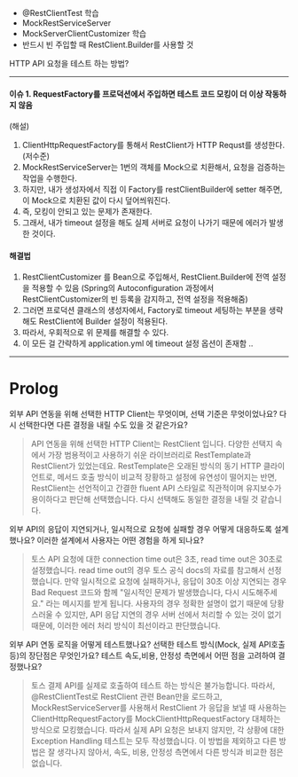 - @RestClientTest 학습
- MockRestServiceServer
- MockServerClientCustomizer 학습
- 반드시 빈 주입할 때 RestClient.Builder를 사용할 것

HTTP API 요청을 테스트 하는 방법?

---

#### 이슈 1. RequestFactory를 프로덕션에서 주입하면 테스트 코드 모킹이 더 이상 작동하지 않음 
(해설)
1. ClientHttpRequestFactory를 통해서 RestClient가 HTTP Requst를 생성한다. (저수준)  
2. MockRestServiceServer는 1번의 객체를 Mock으로 치환해서, 요청을 검증하는 작업을 수행한다.  
3. 하지만, 내가 생성자에서 직접 이 Factory를 restClientBuilder에 setter 해주면, 이 Mock으로 치환된 값이 다시 덮어씌워진다.  
4. 즉, 모킹이 안되고 있는 문제가 존재한다.  
5. 그래서, 내가 timeout 설정을 해도 실제 서버로 요청이 나가기 때문에 에러가 발생한 것이다.

#### 해결법
1. RestClientCustomizer 를 Bean으로 주입해서, RestClient.Builder에 전역 설정을 적용할 수 있음 (Spring의 Autoconfiguration 과정에서 RestClientCustomizer의 빈 등록을 감지하고, 전역 설정을 적용해줌)
2. 그러면 프로덕션 클래스의 생성자에서, Factory로 timeout 세팅하는 부분을 생략해도 RestClient에 Builder 설정이 적용된다.
3. 따라서, 우회적으로 위 문제를 해결할 수 있다.
4. 이 모든 걸 간략하게 application.yml 에 timeout 설정 옵션이 존재함 ..
---



# Prolog
외부 API 연동을 위해 선택한 HTTP Client는 무엇이며, 선택 기준은 무엇이었나요? 다시 선택한다면 다른 결정을 내릴 수도 있을 것 같은가요?
> API 연동을 위해 선택한 HTTP Client는 RestClient 입니다. 다양한 선택지 속에서 가장 범용적이고 사용하기 쉬운 라이브러리로 RestTemplate과 RestClient가 있었는데요. RestTemplate은 오래된 방식의 동기 HTTP 클라이언트로, 메서드 호출 방식이 비교적 장황하고 설정에 유연성이 떨어지는 반면, RestClient는 선언적이고 간결한 fluent API 스타일로 직관적이며 유지보수가 용이하다고 판단해 선택했습니다. 다시 선택해도 동일한 결정을 내릴 것 같습니다.

외부 API의 응답이 지연되거나, 일시적으로 요청에 실패할 경우 어떻게 대응하도록 설계했나요? 이러한 설계에서 사용자는 어떤 경험을 하게 되나요?
> 토스 API 요청에 대한 connection time out은 3초, read time out은 30초로 설정했습니다. read time out의 경우 토스 공식 docs의 자료를 참고해서 선정했습니다. 만약 일시적으로 요청에 실패하거나, 응답이 30초 이상 지연되는 경우 Bad Request 코드와 함께 "일시적인 문제가 발생했습니다, 다시 시도해주세요." 라는 메시지를 받게 됩니다. 사용자의 경우 정확한 설명이 없기 때문에 당황스러울 수 있지만, API 응답 지연의 경우 서버 선에서 처리할 수 있는 것이 없기 때문에, 이러한 에러 처리 방식이 최선이라고 판단했습니다.

외부 API 연동 로직을 어떻게 테스트했나요? 선택한 테스트 방식(Mock, 실제 API호출 등)의 장단점은 무엇인가요? 테스트 속도,비용, 안정성 측면에서 어떤 점을 고려하여 결정했나요?
> 토스 결제 API를 실제로 호출하여 테스트 하는 방식은 불가능합니다. 따라서, @RestClientTest로 RestClient 관련 Bean만을 로드하고, MockRestServiceServer를 사용해서 RestClient 가 응답을 보낼 때 사용하는 ClientHttpRequestFactory를 MockClientHttpRequestFactory 대체하는 방식으로 모킹했습니다. 따라서 실제 API 요청은 보내지 않지만, 각 상황에 대한 Exception Handling 테스트는 모두 작성했습니다. 이 방법을 제외하고 다른 방법은 잘 생각나지 않아서, 속도, 비용, 안정성 측면에서 다른 방식과 비교한 점은 없습니다.